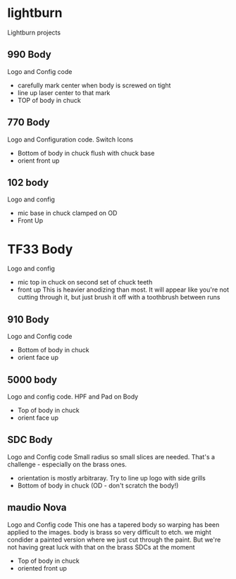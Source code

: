 # lightburn
Lightburn projects


## 990 Body
Logo and Config code
- carefully mark center when body is screwed on tight
- line up laser center to that mark
- TOP of body in chuck


## 770 Body
Logo and Configuration code.  Switch Icons
- Bottom of body in chuck flush with chuck base
- orient front up

## 102 body
Logo and config
 - mic base in chuck clamped on OD
 - Front Up

# TF33 Body
Logo and config
 - mic top in chuck on second set of chuck teeth
 - front up
This is heavier anodizing than most. It will appear like you're not cutting through it, but just brush it off with a toothbrush between runs


## 910 Body
Logo and Config code
- Bottom of body in chuck
- orient face up

## 5000 body
Logo and config code. 
HPF and Pad on Body
- Top of body in chuck
- orient face up

## SDC Body
Logo and Config code
Small radius so small slices are needed.  That's a challenge - especially on the brass ones.
- orientation is mostly arbitraray.  Try to line up logo with side grills
- Bottom of body in chuck (OD - don't scratch the body!)

## maudio Nova
Logo and Config code
This one has a tapered body so warping has been applied to the images.
body is brass so very difficult to etch.  we might condider a painted version where we just cut through the paint. But we're not having great luck with that on the brass SDCs at the moment
- Top of body in chuck
- oriented front up
